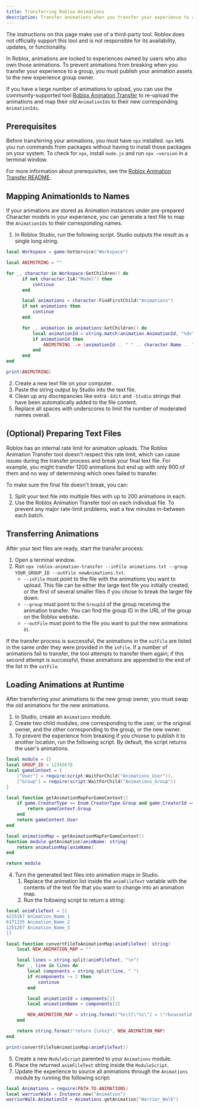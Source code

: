 ```yaml
---
title: Transferring Roblox Animations
description: Transfer animations when you transfer your experience to a new group owner.
---
```


<Alert severity="info">
The instructions on this page make use of a third-party tool. Roblox does not officially support this tool and is not responsible for its availability, updates, or functionality.
</Alert>

In Roblox, animations are locked to experiences owned by users who also own those animations. To prevent animations from breaking when you transfer your experience to a group, you must publish your animation assets to the new experience group owner.

If you have a large number of animations to upload, you can use the community-supported tool [Roblox Animation Transfer](https://github.com/evaera/roblox-animation-transfer) to re-upload the animations and map their old `AnimationIds` to their new corresponding `AnimationIds`.

## Prerequisites

Before transferring your animations, you must have `npx` installed. `npx` lets you run commands from packages without having to install those packages on your system. To check for `npx`, install `node.js` and run `npx –version` in a terminal window.

For more information about prerequisites, see the [Roblox Animation Transfer README](https://github.com/evaera/roblox-animation-transfer?tab=readme-ov-file#roblosecurity).

## Mapping AnimationIds to Names

If your animations are stored as Animation instances under pre-prepared Character models in your experience, you can generate a text file to map the `AnimationIds` to their corresponding names.

1. In Roblox Studio, run the following script. Studio outputs the result as a single long string.

```lua
local Workspace = game:GetService("Workspace")

local ANIMSTRING = ""

for _, character in Workspace:GetChildren() do
	  if not character:IsA("Model") then
		  continue
	  end

	  local animations = character:FindFirstChild("Animations")
	  if not animations then
		  continue
	  end

	  for _, animation in animations:GetChildren() do
		  local animationId = string.match(animation.AnimationId, "%d+")
		  if animationId then
			  ANIMSTRING ..= (animationId .. " " .. character.Name .. "_" .. string.gsub(animation.Name, " ", "_") .. "\n")
		  end
	  end
end

print(ANIMSTRING)
```

2. Create a new text file on your computer.
3. Paste the string output by Studio into the text file.
4. Clean up any discrepancies like extra `-Edit` and `-Studio` strings that have been automatically added to the file content.
5. Replace all spaces with underscores to limit the number of moderated names overall.

## (Optional) Preparing Text Files

Roblox has an internal rate limit for animation uploads. The Roblox Animation Transfer tool doesn't respect this rate limit, which can cause issues during the transfer process and break your final text file. For example, you might transfer 1200 animations but end up with only 900 of them and no way of determining which ones failed to transfer.

To make sure the final file doesn't break, you can:

1. Split your text file into multiple files with up to 200 animations in each.
2. Use the Roblox Animation Transfer tool on each individual file. To prevent any major rate-limit problems, wait a few minutes in-between each batch.

## Transferring Animations

After your text files are ready, start the transfer process:

1. Open a terminal window.
2. Run `npx roblox-animation-transfer --inFile animations.txt --group YOUR_GROUP_ID --outFile newAnimations.txt`.
   - `--inFile` must point to the file with the animations you want to upload. This file can be either the large text file you initially created, or the first of several smaller files if you chose to break the larger file down.
   - `--group` must point to the `GroupId` of the group receiving the animation transfer. You can find the group ID in the URL of the group on the Roblox website.
   - `--outFile` must point to the file you want to put the new animations in.

If the transfer process is successful, the animations in the `outFile` are listed in the same order they were provided in the `inFile`. If a number of animations fail to transfer, the tool attempts to transfer them again; if this second attempt is successful, these animations are appended to the end of the list in the `outFile`.

## Loading Animations at Runtime

After transferring your animations to the new group owner, you must swap the old animations for the new animations.

1. In Studio, create an `Animations` module.
2. Create two child modules, one corresponding to the user, or the original owner, and the other corresponding to the group, or the new owner.
3. To prevent the experience from breaking if you choose to publish it to another location, run the following script. By default, the script returns the user's animations.

```lua
local module = {}
local GROUP_ID = 12345678
local gameContext = {
	["User"] = require(script:WaitForChild("Animations_User")),
	["Group"] = require(script:WaitForChild("Animations_Group"))
}

local function getAnimationMapForGameContext()
	if game.CreatorType == Enum.CreatorType.Group and game.CreatorId == GROUP_ID then
		return gameContext.Group
	end
	return gameContext.User
end

local animationMap = getAnimationMapForGameContext()
function module.getAnimation(animName: string)
	return animationMap[animName]
end

return module
```

4. Turn the generated text files into animation maps in Studio.
   1. Replace the animation list inside the `animFileText` variable with the contents of the text file that you want to change into an animation map.
   2. Run the following script to return a string:

```lua
local animFileText = [[
4215167 Animation_Name_1
6171235 Animation_Name_2
1251267 Animation_Name_3
]]

local function convertFileToAnimationMap(animFileText: string)
	local NEW_ANIMATION_MAP = ""

	local lines = string.split(animFileText, "\n")
	for _, line in lines do
		local components = string.split(line, " ")
		if #components ~= 2 then
			continue
		end

		local animationId = components[1]
		local animationName = components[2]

		NEW_ANIMATION_MAP = string.format("%s\t[\"%s\"] = \"rbxassetid://%s\",\n", NEW_ANIMATION_MAP, animationName, animationId)
	end

	return string.format("return {\n%s}", NEW_ANIMATION_MAP)
end

print(convertFileToAnimationMap(animFileText))
```

5. Create a new `ModuleScript` parented to your `Animations` module.
6. Place the returned `animFileText` string inside the `ModuleScript`.
7. Update the experience to source all animations through the `Animations` module by running the following script:

```lua
local Animations = require(PATH.TO.ANIMATIONS)
local warriorWalk = Instance.new("Animation")
warriorWalk.AnimationId = Animations.getAnimation("Warrior_Walk")
```
